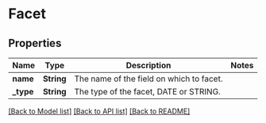 # Facet

## Properties

Name | Type | Description | Notes
------------ | ------------- | ------------- | -------------
**name** | **String** | The name of the field on which to facet. | 
**_type** | **String** | The type of the facet, DATE or STRING. | 

[[Back to Model list]](../README.md#documentation-for-models) [[Back to API list]](../README.md#documentation-for-api-endpoints) [[Back to README]](../README.md)


